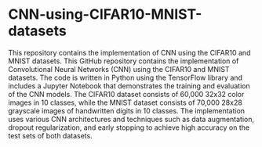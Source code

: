 # CNN-using-CIFAR10-MNIST-datasets
This  repository contains the implementation of CNN using the CIFAR10 and MNIST datasets. 
This GitHub repository contains the implementation of Convolutional Neural Networks (CNN) using the CIFAR10 and MNIST datasets. The code is written in Python using the TensorFlow library and includes a Jupyter Notebook that demonstrates the training and evaluation of the CNN models. The CIFAR10 dataset consists of 60,000 32x32 color images in 10 classes, while the MNIST dataset consists of 70,000 28x28 grayscale images of handwritten digits in 10 classes. The implementation uses various CNN architectures and techniques such as data augmentation, dropout regularization, and early stopping to achieve high accuracy on the test sets of both datasets.



